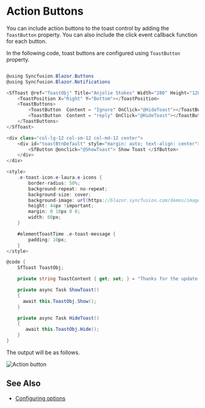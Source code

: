 # Action Buttons

You can include action buttons to the toast control by adding the `ToastButton` property. You can also include the click event callback function for each button.

In the following code, toast buttons are configured using `ToastButton` property.

```csharp

@using Syncfusion.Blazor.Buttons
@using Syncfusion.Blazor.Notifications

<SfToast @ref="ToastObj" Title="Anjolie Stokes" Width="280" Height="120" Icon="e-laura" Content="@ToastContent">
    <ToastPosition X="Right" Y="Bottom"></ToastPosition>
    <ToastButtons>
        <ToastButton  Content = "Ignore" OnClick="@HideToast"></ToastButton>
        <ToastButton  Content = "reply" OnClick="@HideToast"></ToastButton>
    </ToastButtons>
</SfToast>

<div class="col-lg-12 col-sm-12 col-md-12 center">
    <div id="toastBtnDefault" style="margin: auto; text-align: center">
        <SfButton @onclick="@ShowToast"> Show Toast </SfButton>
    </div>
</div>

<style>
    .e-toast-icon.e-laura.e-icons {
        border-radius: 50%;
        background-repeat: no-repeat;
        background-size: cover;
        background-image: url(https://blazor.syncfusion.com/demos/images/toast/laura.png);
        height: 44px !important;
        margin: 0 10px 0 0;
        width: 60px;
    }

    #elementToastTime .e-toast-message {
        padding: 10px;
    }
</style>

@code {
    SfToast ToastObj;

    private string ToastContent { get; set; } = "Thanks for the update!";

    private async Task ShowToast()
    {
      await this.ToastObj.Show();
    }

    private async Task HideToast()
    {
       await this.ToastObj.Hide();
    }
}

```

The output will be as follows.

![Action button](./images/action-button.png)

## See Also

* [Configuring options](./config/)